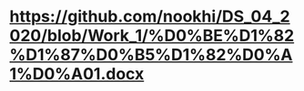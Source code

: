 # https://github.com/nookhi/DS_04_2020/blob/Work_1/%D0%BE%D1%82%D1%87%D0%B5%D1%82%D0%A1%D0%A01.docx
